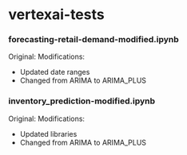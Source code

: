 # vertexai-tests

### forecasting-retail-demand-modified.ipynb
Original: 
Modifications: 
- Updated date ranges
- Changed from ARIMA to ARIMA_PLUS


### inventory_prediction-modified.ipynb
Original: 
Modifications: 
- Updated libraries
- Changed from ARIMA to ARIMA_PLUS